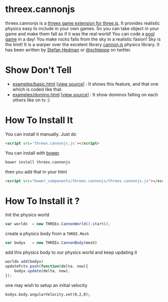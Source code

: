 threex.cannonjs
===============

threex.cannonjs  is a [threex game extension for three.js](http://jeromeetienne.github.io/threex/). It provides realistic physics easy to include in your own games. So you can take object in your game and make them fall as if it was the real world! You can code a [pool game](http://en.wikipedia.org/wiki/Pool_\(cue_sports\)) in a day! You make rocks falls from the sky in a realistic fasion! Sky is the limit! 
It is a warper over the excelent library [cannon.js](http://cannonjs.org/) physics library. It has been written by [Stefan Hedman](http://steffe.se/) or [@schteppe](https://twitter.com/schteppe) on twitter.


Show Don't Tell
===============
* [examples/basic.html](http://jeromeetienne.github.io/threex.sample/examples/basic.html)
\[[view source](https://github.com/jeromeetienne/threex.sample/blob/master/examples/basic.html)\] :
It shows this feature, and that one which is coded like that.
* [examples/domino.html](http://jeromeetienne.github.io/threex.sample/examples/domino.html)
\[[view source](https://github.com/jeromeetienne/threex.sample/blob/master/examples/domino.html)\] :
It show dominos falling on each others like on tv :)

How To Install It
=================

You can install it manually. Just do 

```html
<script src='threex.cannonjs.js'></script>
```

You can install with [bower](http://bower.io/).

```bash
bower install threex.cannonjs
```

then you add that in your html

```html
<script src="bower_components/threex.cannonjs/threex.cannonjs.js"></script>
```


How To Install it ?
===================
Init the physics world

```javascript
var worldx	= new THREEx.CannonWorld().start();
```

create a physics body from a ```THREE.Mesh```

```javascript
var bodyx	= new THREEx.CannonBody(mesh)
```

add this physics body to our physics world and keep updating it

```javascript
worldx.add(bodyx)
updateFcts.push(function(delta, now){
	bodyx.update(delta, now);		
});
```
	
one may wish to setup an initial velocity

```javacript
bodyx.body.angularVelocity.set(0,2,0);
```

